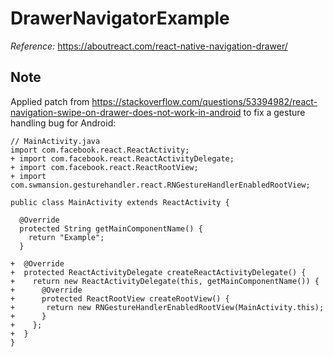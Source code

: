 # DrawerNavigatorExample
*Reference:* https://aboutreact.com/react-native-navigation-drawer/

## Note
Applied patch from https://stackoverflow.com/questions/53394982/react-navigation-swipe-on-drawer-does-not-work-in-android 
to fix a gesture handling bug for Android:

```
// MainActivity.java
import com.facebook.react.ReactActivity;
+ import com.facebook.react.ReactActivityDelegate;
+ import com.facebook.react.ReactRootView;
+ import com.swmansion.gesturehandler.react.RNGestureHandlerEnabledRootView;

public class MainActivity extends ReactActivity {

  @Override
  protected String getMainComponentName() {
    return "Example";
  }

+  @Override
+  protected ReactActivityDelegate createReactActivityDelegate() {
+    return new ReactActivityDelegate(this, getMainComponentName()) {
+      @Override
+      protected ReactRootView createRootView() {
+       return new RNGestureHandlerEnabledRootView(MainActivity.this);
+      }
+    };
+  }
}
```
